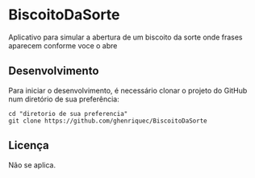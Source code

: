 # BiscoitoDaSorte

Aplicativo para simular a abertura de um biscoito da sorte onde frases aparecem conforme voce o abre

## Desenvolvimento

Para iniciar o desenvolvimento, é necessário clonar o projeto do GitHub num diretório de sua preferência:

```shell
cd "diretorio de sua preferencia"
git clone https://github.com/ghenriquec/BiscoitoDaSorte
```

## Licença

Não se aplica.
